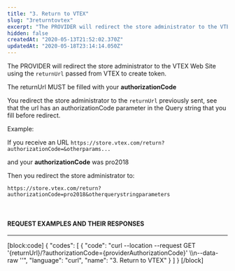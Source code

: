 ```yaml
---
title: "3. Return to VTEX"
slug: "3returntovtex"
excerpt: "The PROVIDER will redirect the store administrator to the VTEX Web Site."
hidden: false
createdAt: "2020-05-13T21:52:02.370Z"
updatedAt: "2020-05-18T23:14:14.050Z"
---
```

The PROVIDER will redirect the store administrator to the VTEX Web Site using the `returnUrl` passed from VTEX to create token.

The returnUrl MUST be filled with your **authorizationCode**

You redirect the store administrator to the `returnUrl` previously sent, see that the url has an authorizationCode parameter in the Query string that you fill before redirect.

Example:  

If you receive an URL  `https://store.vtex.com/return?authorizationCode=&otherparams...`

and your **authorizationCode** was pro2018

Then you redirect the store administrator to:

`https://store.vtex.com/return?authorizationCode=pro2018&otherquerystringparameters`

<br>

#### REQUEST EXAMPLES AND THEIR RESPONSES
---
[block:code]
{
  "codes": [
    {
      "code": "curl --location --request GET '{returnUrl}/?authorizationCode={providerAuthorizationCode}' \\\n--data-raw ''",
      "language": "curl",
      "name": "3. Return to VTEX"
    }
  ]
}
[/block]